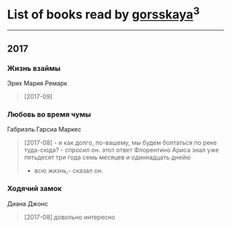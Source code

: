 # List of books read by [gorsskaya](http://vk.com/id324985634)<sup>3</sup>
---

## 2017

### Жизнь взаймы
Эрих Мария Ремарк
> [2017-09] 


### Любовь во время чумы
Габриэль Гарсиа Маркес
> [2017-08] - и как долго, по-вашему, мы будем болтаться по реке туда-сюда? - спросил он.
> этот ответ Флорентино Ариса знал уже пятьдесят три года семь месяцев и одиннадцать днейю
> - всю жизнь,- сказал он.


### Ходячий замок
Диана Джонс
> [2017-08] довольно интересно



